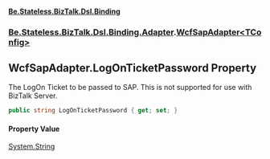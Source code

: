 #### [Be.Stateless.BizTalk.Dsl.Binding](README.md 'README')
### [Be.Stateless.BizTalk.Dsl.Binding.Adapter](Be.Stateless.BizTalk.Dsl.Binding.Adapter.md 'Be.Stateless.BizTalk.Dsl.Binding.Adapter').[WcfSapAdapter&lt;TConfig&gt;](WcfSapAdapter_TConfig_.md 'Be.Stateless.BizTalk.Dsl.Binding.Adapter.WcfSapAdapter<TConfig>')

## WcfSapAdapter<TConfig>.LogOnTicketPassword Property

The LogOn Ticket to be passed to SAP. This is not supported for use with BizTalk Server.

```csharp
public string LogOnTicketPassword { get; set; }
```

#### Property Value
[System.String](https://docs.microsoft.com/en-us/dotnet/api/System.String 'System.String')